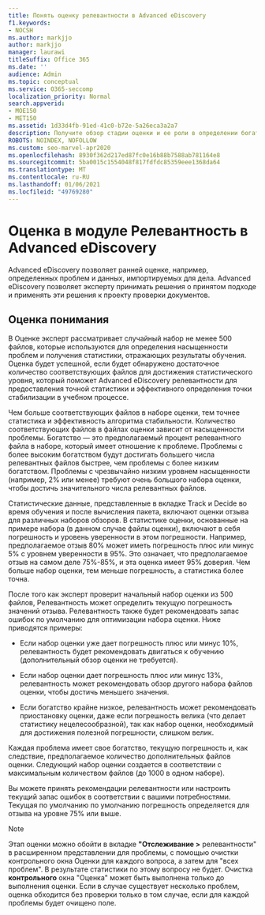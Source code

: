 ```yaml
---
title: Понять оценку релевантности в Advanced eDiscovery
f1.keywords:
- NOCSH
ms.author: markjjo
author: markjjo
manager: laurawi
titleSuffix: Office 365
ms.date: ''
audience: Admin
ms.topic: conceptual
ms.service: O365-seccomp
localization_priority: Normal
search.appverid:
- MOE150
- MET150
ms.assetid: 1d33d4fb-91ed-41c0-b72e-5a26eca3a2a7
description: Получите обзор стадии оценки и ее роли в определении богатства проблем во время обучения релевантности в Microsoft 365 Advanced eDiscovery.
ROBOTS: NOINDEX, NOFOLLOW
ms.custom: seo-marvel-apr2020
ms.openlocfilehash: 8930f362d217ed87fc0e16b88b7588ab781164e8
ms.sourcegitcommit: 5ba0015c1554048f817fdfdc85359eee1368da64
ms.translationtype: MT
ms.contentlocale: ru-RU
ms.lasthandoff: 01/06/2021
ms.locfileid: "49769280"
---
```

# <a name="assessment-in-the-relevance-module-in-advanced-ediscovery"></a>Оценка в модуле Релевантность в Advanced eDiscovery
  
Advanced eDiscovery позволяет ранней оценке, например, определенных проблем и данных, импортируемых для дела. Advanced eDiscovery позволяет эксперту принимать решения о принятом подходе и применять эти решения к проекту проверки документов.
  
## <a name="understanding-assessment"></a>Оценка понимания

В Оценке эксперт рассматривает случайный набор не менее 500 файлов, которые используются для определения насыщенности проблем и получения статистики, отражающих результаты обучения. Оценка будет успешной, если будет обнаружено достаточное количество соответствующих файлов для достижения статистического уровня, который поможет Advanced eDiscovery релевантности для предоставления точной статистики и эффективного определения точки стабилизации в учебном процессе. 
  
Чем больше соответствующих файлов в наборе оценки, тем точнее статистика и эффективность алгоритма стабильности. Количество соответствующих файлов в файлах оценки зависит от насыщенности проблемы. Богатство — это предполагаемый процент релевантного файла в наборе, который имеет отношение к проблеме. Проблемы с более высоким богатством будут достигать большего числа релевантных файлов быстрее, чем проблемы с более низким богатством. Проблемы с чрезвычайно низким уровнем насыщенности (например, 2% или менее) требуют очень большого набора оценки, чтобы достичь значительного числа релевантных файлов.
  
Статистические данные, представленные в вкладке Track и Decide во время обучения и после вычисления пакета, включают оценки отзыва для различных наборов обзоров. В статистике оценки, основанные на примере набора (в данном случае файлы оценки), включают в себя погрешность и уровень уверенности в этом погрешности. Например, предполагаемое отзыв 80% может иметь погрешность плюс или минус 5% с уровнем уверенности в 95%. Это означает, что предполагаемое отзыв на самом деле 75%-85%, и эта оценка имеет 95% доверия. Чем больше набор оценки, тем меньше погрешность, а статистика более точна. 
  
После того как эксперт проверит начальный набор оценки из 500 файлов, Релевантность может определить текущую погрешность значений отзыва. Релевантность также будет рекомендовать запас ошибок по умолчанию для оптимизации набора оценки. Ниже приводятся примеры:
  
- Если набор оценки уже дает погрешность плюс или минус 10%, релевантность будет рекомендовать двигаться к обучению (дополнительный обзор оценки не требуется). 

- Если набор оценки дает погрешность плюс или минус 13%, релевантность может рекомендовать обзор другого набора файлов оценки, чтобы достичь меньшего значения. 

- Если богатство крайне низкое, релевантность может рекомендовать приостановку оценки, даже если погрешность велика (что делает статистику нецелесообразной), так как набор оценки, необходимый для достижения полезной погрешности, слишком велик.

Каждая проблема имеет свое богатство, текущую погрешность и, как следствие, предполагаемое количество дополнительных файлов оценки. Следующий набор оценки создается в соответствии с максимальным количеством файлов (до 1000 в одном наборе).
  
Вы можете принять рекомендации релевантности или настроить текущий запас ошибок в соответствии с вашими потребностями. Текущая по умолчанию по умолчанию погрешность определяется для отзыва на уровне 75% или выше.
  
> [!NOTE]
> Этап оценки можно обойти в вкладке **"Отслеживание \>** релевантности" в расширенном  представлении для проблемы, с помощью очистки контрольного окна Оценки для каждого вопроса, а затем для "всех проблем". В результате статистики по этому вопросу не будет. Очистка **контрольного** окна "Оценка" может быть выполнена только до выполнения оценки. Если в случае существует несколько проблем, оценка обходится без проверки только в том случае, если для каждой проблемы будет очищено поле.

